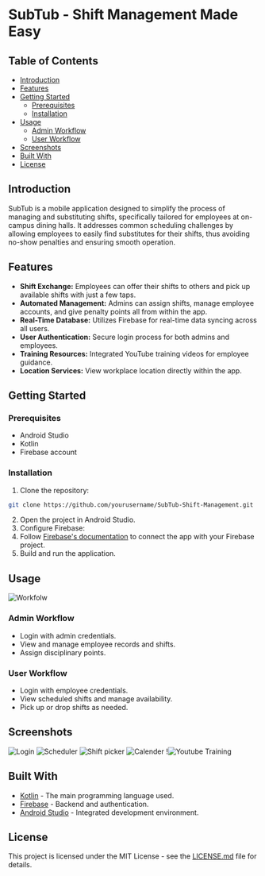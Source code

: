 
# SubTub - Shift Management Made Easy

## Table of Contents
- [Introduction](#introduction)
- [Features](#features)
- [Getting Started](#getting-started)
  - [Prerequisites](#prerequisites)
  - [Installation](#installation)
- [Usage](#usage)
  - [Admin Workflow](#admin-workflow)
  - [User Workflow](#user-workflow)
- [Screenshots](#screenshots)
- [Built With](#built-with)
- [License](#license)

## Introduction
SubTub is a mobile application designed to simplify the process of managing and substituting shifts, specifically tailored for employees at on-campus dining halls. It addresses common scheduling challenges by allowing employees to easily find substitutes for their shifts, thus avoiding no-show penalties and ensuring smooth operation.

## Features
- **Shift Exchange:** Employees can offer their shifts to others and pick up available shifts with just a few taps.
- **Automated Management:** Admins can assign shifts, manage employee accounts, and give penalty points all from within the app.
- **Real-Time Database:** Utilizes Firebase for real-time data syncing across all users.
- **User Authentication:** Secure login process for both admins and employees.
- **Training Resources:** Integrated YouTube training videos for employee guidance.
- **Location Services:** View workplace location directly within the app.

## Getting Started

### Prerequisites
- Android Studio
- Kotlin
- Firebase account

### Installation
1. Clone the repository:
```bash
git clone https://github.com/yourusername/SubTub-Shift-Management.git
```
2. Open the project in Android Studio.
3. Configure Firebase:
4. Follow [Firebase's documentation](https://firebase.google.com/docs) to connect the app with your Firebase project.
5. Build and run the application.

## Usage
![Workfolw](/Workflow.png)
### Admin Workflow
- Login with admin credentials.
- View and manage employee records and shifts.
- Assign disciplinary points.

### User Workflow
- Login with employee credentials.
- View scheduled shifts and manage availability.
- Pick up or drop shifts as needed.

## Screenshots
![Login](/5.png)
![Scheduler](/4.png)
![Shift picker](/3.png)
![Calender](/2.png)
!![Youtube Training](/1.png)

## Built With
- [Kotlin](https://kotlinlang.org/) - The main programming language used.
- [Firebase](https://firebase.google.com/) - Backend and authentication.
- [Android Studio](https://developer.android.com/studio) - Integrated development environment.

## License
This project is licensed under the MIT License - see the [LICENSE.md](LICENSE.md) file for details.

